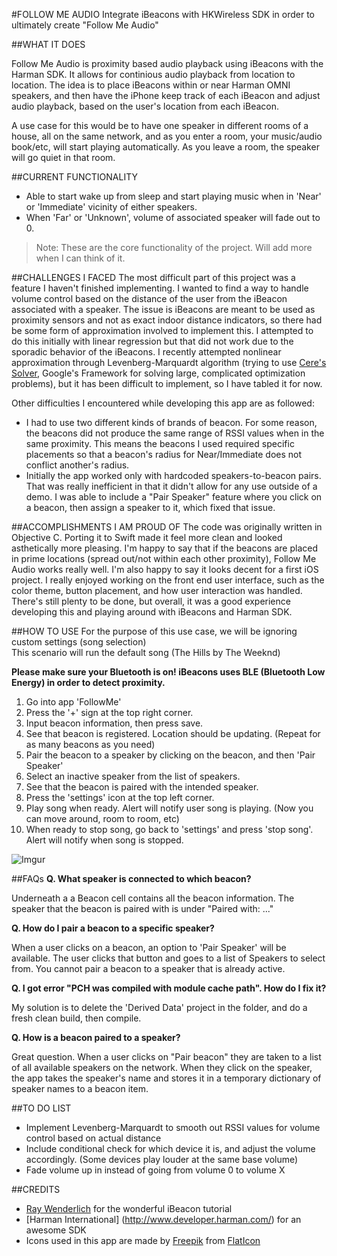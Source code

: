 #FOLLOW ME AUDIO
Integrate iBeacons with HKWireless SDK in order to ultimately create "Follow Me Audio"

##WHAT IT DOES

Follow Me Audio is proximity based audio playback using iBeacons with the Harman SDK. It allows for continious audio playback from location to location. The idea is to place iBeacons within or near Harman OMNI speakers, and then have the iPhone keep track of each iBeacon and adjust audio playback, based on the user's location from each iBeacon. 

A use case for this would be to have one speaker in different rooms of a house, all on the same network, and as you enter a room, your music/audio book/etc, will start playing automatically. As you leave a room, the speaker will go quiet in that room. 

##CURRENT FUNCTIONALITY
- Able to start wake up from sleep and start playing music when in 'Near' or 'Immediate' vicinity of either speakers. 
- When 'Far' or 'Unknown', volume of associated speaker will fade out to 0.

> Note: These are the core functionality of the project. Will add more when I can think of it. 

##CHALLENGES I FACED
The most difficult part of this project was a feature I haven't finished implementing. I wanted to find a way to handle volume control based on the distance of the user from the iBeacon associated with a speaker. The issue is iBeacons are meant to be used as proximity sensors and not as exact indoor distance indicators, so there had be some form of approximation involved to implement this. I attempted to do this initially with linear regression but that did not work due to the sporadic behavior of the iBeacons. I recently attempted nonlinear approximation through Levenberg-Marquardt algorithm (trying to use [Cere's Solver](http://ceres-solver.org/index.html), Google's Framework for solving large, complicated optimization problems), but it has been difficult to implement, so I have tabled it for now. 

Other difficulties I encountered while developing this app are as followed:
- I had to use two different kinds of brands of beacon. For some reason, the beacons did not produce the same range of RSSI values when in the same proximity. This means the beacons I used required specific placements so that a beacon's radius for Near/Immediate does not conflict another's radius. 
- Initially the app worked only with hardcoded speakers-to-beacon pairs. That was really inefficient in that it didn't allow for any use outside of a demo. I was able to include a "Pair Speaker" feature where you click on a beacon, then assign a speaker to it, which fixed that issue.

##ACCOMPLISHMENTS I AM PROUD OF
The code was originally written in Objective C. Porting it to Swift made it feel more clean and looked asthetically more pleasing. I'm happy to say that if the beacons are placed in prime locations (spread out/not within each other proximity), Follow Me Audio works really well. I'm also happy to say it looks decent for a first iOS project. I really enjoyed working on the front end user interface, such as the color theme, button placement, and how user interaction was handled. There's still plenty to be done, but overall, it was a good experience developing this and playing around with iBeacons and Harman SDK.

##HOW TO USE
For the purpose of this use case, we will be ignoring custom settings (song selection)
<br>This scenario will run the default song (The Hills by The Weeknd)

**Please make sure your Bluetooth is on! iBeacons uses BLE (Bluetooth Low Energy) in order to detect proximity.**

1. Go into app 'FollowMe'
2. Press the '+' sign at the top right corner. 
3. Input beacon information, then press save.
4. See that beacon is registered. Location should be updating. (Repeat for as many beacons as you need)
5. Pair the beacon to a speaker by clicking on the beacon, and then 'Pair Speaker'
6. Select an inactive speaker from the list of speakers. 
7. See that the beacon is paired with the intended speaker.
8. Press the 'settings' icon at the top left corner.
9. Play song when ready. Alert will notify user song is playing. (Now you can move around, room to room, etc)
10. When ready to stop song, go back to 'settings' and press 'stop song'. Alert will notify when song is stopped. 

![Imgur](http://i.imgur.com/7u7zRaw.png)

##FAQs
**Q. What speaker is connected to which beacon?**

Underneath a a Beacon cell contains all the beacon information. The speaker that the beacon is paired with is under "Paired with: ..."

**Q. How do I pair a beacon to a specific speaker?**

When a user clicks on a beacon, an option to 'Pair Speaker' will be available. The user clicks that button and goes to a list of Speakers to select from. You cannot pair a beacon to a speaker that is already active. 

**Q. I got error "PCH was compiled with module cache path". How do I fix it?**

My solution is to delete the 'Derived Data' project in the folder, and do a fresh clean build, then compile.

**Q. How is a beacon paired to a speaker?**

Great question. When a user clicks on "Pair beacon" they are taken to a list of all available speakers on the network. When they click on the speaker, the app takes the speaker's name and stores it in a temporary dictionary of speaker names to a beacon item. 

##TO DO LIST
- Implement Levenberg-Marquardt to smooth out RSSI values for volume control based on actual distance 
- Include conditional check for which device it is, and adjust the volume accordingly. (Some devices play louder at the same base volume)
- Fade volume up in instead of going from volume 0 to volume X

##CREDITS
- [Ray Wenderlich](http://www.raywenderlich.com/101891/ibeacons-tutorial-ios-swift) for the wonderful iBeacon tutorial 
- [Harman International] (http://www.developer.harman.com/) for an awesome SDK 
- Icons used in this app are made by [Freepik](http://www.freepik.com/) from [FlatIcon](http://www.flaticon.com/)
